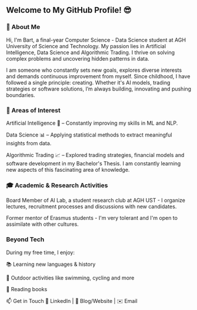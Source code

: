 ## Welcome to My GitHub Profile! 😎
### 🚀 About Me
Hi, I'm Bart, a final-year Computer Science - Data Science student at AGH University of Science and Technology. My passion lies in Artificial Intelligence, Data Science and Algorithmic Trading. I thrive on solving complex problems and uncovering hidden patterns in data.

I am someone who constantly sets new goals, explores diverse interests and demands continuous improvement from myself. Since childhood, I have followed a single principle: creating. Whether it's AI models, trading strategies or software solutions, I’m always building, innovating and pushing boundaries.
### 🔬 Areas of Interest
Artificial Intelligence 🤖 – Constantly improving my skills in ML and NLP.

Data Science 📊 – Applying statistical methods to extract meaningful insights from data.

Algorithmic Trading 📈 – Explored trading strategies, financial models and software development in my Bachelor's Thesis. I am constantly learning new aspects of this fascinating area of knowledge.

### 🎓 Academic & Research Activities
Board Member of AI Lab, a student research club at AGH UST - I organize lectures, recruitment processes and discussions with new candidates.

Former mentor of Erasmus students - I'm very tolerant and I'm open to assimilate with other cultures.

### Beyond Tech
During my free time, I enjoy:

📚 Learning new languages & history

🌿 Outdoor activities like swimming, cycling and more

📖 Reading books

📫 Get in Touch
🔗 LinkedIn | 📝 Blog/Website | ✉️ Email
